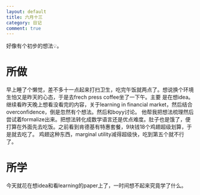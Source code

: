 ```yaml
---
layout: default
title: 六月十三
category: 日记
comment: true
---
```


好像有个初步的想法💡。

# 所做
早上睡了个懒觉，差不多十一点起来打扫卫生，吃完午饭就两点了。想说换个环境生怕又是昨天的心态，于是去frech press coffee坐了一下午。主要
是在想idea。继续看昨天晚上想看没看完的内容，关于learning in financial market，然后结合overconfidence，倒是忽然有个想法。然后和boyy讨论。
他帮我把想法梳理然后尝试着formalize出来。把想法转化成数学语言还是优点难度。肚子也是饿了，便打算在外面先去吃饭。之前看到肯德基有特惠套餐，9块钱18个鸡翅超级划算，于是就去吃了。
鸡翅这种东西，marginal utility减得超级快，吃到第五个就不行了。

# 所学
今天就花在想idea和看learning的paper上了，一时间想不起来究竟学了什么。
